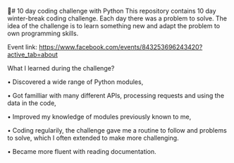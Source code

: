 🎄️# 10 day coding challenge with Python
This repository contains 10 day winter-break coding challenge. Each day there was a problem to solve. The idea of the challenge is to learn something new and adapt the problem to own programming skills. 

Event link: https://www.facebook.com/events/843253696243420?active_tab=about

What I learned during the challenge?

• Discovered a wide range of Python modules,

• Got familliar with many different APIs, processing requests and using the data in the code,

• Improved my knowledge of modules previously known to me,

• Coding regularily, the challenge gave me a routine to follow and problems to solve, which I often extended to make more challenging. 

• Became more fluent with reading documentation.

 
